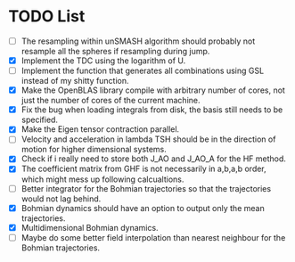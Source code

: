 # TODO List

- [ ] The resampling within unSMASH algorithm should probably not resample all the spheres if resampling during jump.
- [x] Implement the TDC using the logarithm of U.
- [ ] Implement the function that generates all combinations using GSL instead of my shitty function.
- [x] Make the OpenBLAS library compile with arbitrary number of cores, not just the number of cores of the current machine.
- [x] Fix the bug when loading integrals from disk, the basis still needs to be specified.
- [x] Make the Eigen tensor contraction parallel.
- [ ] Velocity and acceleration in lambda TSH should be in the direction of motion for higher dimensional systems.
- [x] Check if i really need to store both J_AO and J_AO_A for the HF method.
- [x] The coefficient matrix from GHF is not necessarily in a,b,a,b order, which might mess up following calcualtions.
- [ ] Better integrator for the Bohmian trajectories so that the trajectories would not lag behind.
- [x] Bohmian dynamics should have an option to output only the mean trajectories.
- [x] Multidimensional Bohmian dynamics.
- [ ] Maybe do some better field interpolation than nearest neighbour for the Bohmian trajectories.
